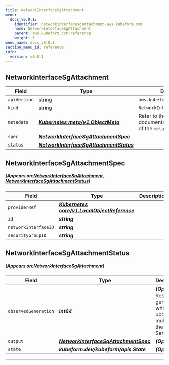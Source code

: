 ```yaml
---
title: NetworkInterfaceSgAttachment
menu:
  docs_v0.0.1:
    identifier: networkinterfacesgattachment-aws.kubeform.com
    name: NetworkInterfaceSgAttachment
    parent: aws.kubeform.com-reference
    weight: 1
menu_name: docs_v0.0.1
section_menu_id: reference
info:
  version: v0.0.1
---
```


## NetworkInterfaceSgAttachment
| Field | Type | Description |
| ------ | ----- | ----------- |
| `apiVersion` | string | `aws.kubeform.com/v1alpha1` |
|    `kind` | string | `NetworkInterfaceSgAttachment` |
| `metadata` | ***[Kubernetes meta/v1.ObjectMeta](https://kubernetes.io/docs/reference/generated/kubernetes-api/v1.13/#objectmeta-v1-meta)***|Refer to the Kubernetes API documentation for the fields of the `metadata` field.|
| `spec` | ***[NetworkInterfaceSgAttachmentSpec](#NetworkInterfaceSgAttachmentSpec)***||
| `status` | ***[NetworkInterfaceSgAttachmentStatus](#NetworkInterfaceSgAttachmentStatus)***||
## NetworkInterfaceSgAttachmentSpec
##### (Appears on:[NetworkInterfaceSgAttachment](#NetworkInterfaceSgAttachment), [NetworkInterfaceSgAttachmentStatus](#NetworkInterfaceSgAttachmentStatus))
| Field | Type | Description |
| ------ | ----- | ----------- |
| `providerRef` | ***[Kubernetes core/v1.LocalObjectReference](https://kubernetes.io/docs/reference/generated/kubernetes-api/v1.13/#localobjectreference-v1-core)***||
| `id` | ***string***||
| `networkInterfaceID` | ***string***||
| `securityGroupID` | ***string***||
## NetworkInterfaceSgAttachmentStatus
##### (Appears on:[NetworkInterfaceSgAttachment](#NetworkInterfaceSgAttachment))
| Field | Type | Description |
| ------ | ----- | ----------- |
| `observedGeneration` | ***int64***| ***(Optional)*** Resource generation, which is updated on mutation by the API Server.|
| `output` | ***[NetworkInterfaceSgAttachmentSpec](#NetworkInterfaceSgAttachmentSpec)***| ***(Optional)*** |
| `state` | ***kubeform.dev/kubeform/apis.State***| ***(Optional)*** |
---
